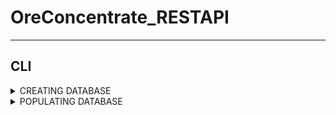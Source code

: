 # OreConcentrate_RESTAPI

---
## CLI
<details>
<summary>CREATING DATABASE</summary>

**Simple command line interface, that:**

1) allows you to create db:
   ``` commandline
   python -m src.db --create_db
   ```
2) allows you to drop db:
   ``` commandline
   python -m src.db --drop_db
   ```
3) And contains optional arguments:
    - `-d`, `--db_name`, allows assign db name:
   
        ``` commandline
        python -m src.db --drop_db -d your_db_name
        ```

    - `-u`, `--user_name`, allows assign username:
   
        ``` commandline
        python -m src.db --create_db -u your_user_name
        ```
    
    - `-r`, `--role_name`, allows assign role name:
   
        ``` commandline
        python -m src.db --create_db -r your_role_name
        ```
    
    - `-p`, `--user_password`, allows assign user password:
   
        ``` commandline
        python -m src.db --create_db -p your_user_password
        ```
4) Helper:
    ``` commandline
    python -m src.db -h
    ```

**IMPORTANT:** **If the arguments is not specified, it is taken from the env variables.**
</details>

<details>
<summary>POPULATING DATABASE</summary>

1) Populate the empty database with prepared data.:
   ``` commandline
   python -m src.utils.db_populating --populate_db
   ```
2) Helper:
    ``` commandline
    python -m src.utils.db_populating -h
    ```
</details>